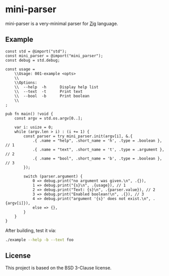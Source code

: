 # mini-parser
mini-parser is a very-minimal parser for [Zig](https://ziglang.org) language.

## Example
```zig
const std = @import("std");
const mini_parser = @import("mini_parser");
const debug = std.debug;

const usage =
    \\Usage: 001-example <opts>
    \\
    \\Options:
    \\  --help  -h      Display help list
    \\  --text  -t      Print text
    \\  --bool  -b      Print boolean
    \\
;

pub fn main() !void {
    const argv = std.os.argv[0..];

    var i: usize = 0;
    while (argv.len > i) : (i += 1) {
        const parser = try mini_parser.init(argv[i], &.{
            .{ .name = "help", .short_name = 'h', .type = .boolean }, // 1
            .{ .name = "text", .short_name = 't', .type = .argument }, // 2
            .{ .name = "bool", .short_name = 'b', .type = .boolean }, // 3
        });

        switch (parser.argument) {
            0 => debug.print("no argument was given.\n", .{}),
            1 => debug.print("{s}\n", .{usage}), // 1
            2 => debug.print("Text: {s}\n", .{parser.value}), // 2
            3 => debug.print("Enabled boolean!\n", .{}), // 3
            4 => debug.print("argument '{s}' does not exist.\n", .{argv[i]}),
            else => {},
        }
    }
}
```

After building, test it via:
```bash
./example --help -b --text foo
```

## License
This project is based on the BSD 3-Clause license.
